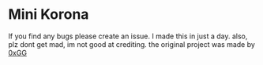 # Mini Korona

If you find any bugs please create an issue. I made this in just a day.
also, plz dont get mad, im not good at crediting. the original project was made by [0xGG](https://github.com/0xGG)